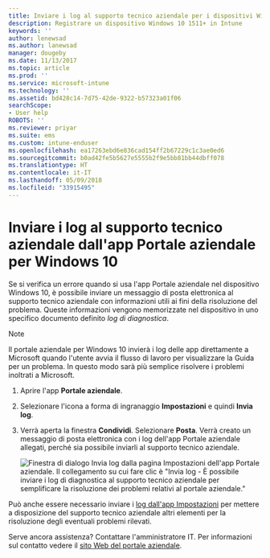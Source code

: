 ```yaml
---
title: Inviare i log al supporto tecnico aziendale per i dispositivi Windows 10 | Microsoft Docs
description: Registrare un dispositivo Windows 10 1511+ in Intune
keywords: ''
author: lenewsad
ms.author: lanewsad
manager: dougeby
ms.date: 11/13/2017
ms.topic: article
ms.prod: ''
ms.service: microsoft-intune
ms.technology: ''
ms.assetid: bd428c14-7d75-42de-9322-b57323a01f06
searchScope:
- User help
ROBOTS: ''
ms.reviewer: priyar
ms.suite: ems
ms.custom: intune-enduser
ms.openlocfilehash: ea17263ebd6e836cad154ff2b67229c1c3ae0ed6
ms.sourcegitcommit: b0ad42fe5b5627e5555b2f9e5bb81bb44dbff078
ms.translationtype: HT
ms.contentlocale: it-IT
ms.lasthandoff: 05/09/2018
ms.locfileid: "33915495"
---
```

# <a name="send-logs-to-your-company-support-from-the-company-portal-app-for-windows-10"></a>Inviare i log al supporto tecnico aziendale dall'app Portale aziendale per Windows 10

Se si verifica un errore quando si usa l'app Portale aziendale nel dispositivo Windows 10, è possibile inviare un messaggio di posta elettronica al supporto tecnico aziendale con informazioni utili ai fini della risoluzione del problema. Queste informazioni vengono memorizzate nel dispositivo in uno specifico documento definito _log di diagnostica_.

> [!Note]       
> Il portale aziendale per Windows 10 invierà i log delle app direttamente a Microsoft quando l'utente avvia il flusso di lavoro per visualizzare la Guida per un problema. In questo modo sarà più semplice risolvere i problemi inoltrati a Microsoft.

1. Aprire l'app **Portale aziendale**.
2. Selezionare l'icona a forma di ingranaggio **Impostazioni** e quindi **Invia log**.
3. Verrà aperta la finestra **Condividi**. Selezionare **Posta**. Verrà creato un messaggio di posta elettronica con i log dell'app Portale aziendale allegati, perché sia possibile inviarli al supporto tecnico aziendale.

   ![Finestra di dialogo Invia log dalla pagina Impostazioni dell'app Portale aziendale. Il collegamento su cui fare clic è "Invia log - È possibile inviare i log di diagnostica al supporto tecnico aziendale per semplificare la risoluzione dei problemi relativi al portale aziendale."](./media/w10-share-logs-after-1711.png)

Può anche essere necessario inviare i [log dall'app Impostazioni](send-logs-to-your-it-admin-settings-windows.md) per mettere a disposizione del supporto tecnico aziendale altri elementi per la risoluzione degli eventuali problemi rilevati.

Serve ancora assistenza? Contattare l'amministratore IT. Per informazioni sul contatto vedere il [sito Web del portale aziendale](https://portal.manage.microsoft.com#HelpDeskDialog).
